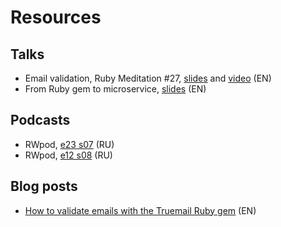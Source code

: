 # Resources

## Talks

- Email validation, Ruby Meditation #27, [slides](https://slides.com/vladislavtrotsenko/truemail) and [video](https://www.youtube.com/watch?v=jeZYfLP7pZw) (EN)
- From Ruby gem to microservice, [slides](https://slides.com/vladislavtrotsenko/truemail-rack) (EN)

## Podcasts

- RWpod, [e23 s07](https://www.rwpod.com/posts/2019/06/10/podcast-07-23.html) (RU)
- RWpod, [e12 s08](https://www.rwpod.com/posts/2020/03/30/podcast-08-12.html) (RU)

## Blog posts

- [How to validate emails with the Truemail Ruby gem](https://rubygarage.org/blog/how-to-validate-emails) (EN)
